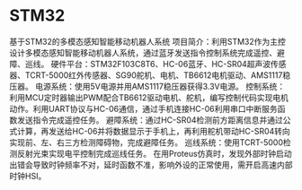 # STM32
基于STM32的多模态感知智能移动机器人系统
项目简介：利用STM32作为主控设计多模态感知智能移动机器人系统，通过蓝牙发送指令控制系统完成遥控、避障、巡线。
硬件平台：STM32F103C8T6、HC-06蓝牙、HC-SR04超声波传感器、TCRT-5000红外传感器、SG90舵机、电机、TB6612电机驱动、AMS1117稳压器。
电源系统：使用5V电源并用AMS1117稳压器获得3.3V电源。
控制系统：利用MCU定时器输出PWM配合TB6612驱动电机、舵机，编写控制代码实现电机动作。利用UART协议与HC-06通信，通过手机连接HC-06利用串口中断服务函数发送指令完成遥控任务。
避障系统：通过HC-SR04检测前方距离信息并通过公式计算，再发送给HC-06并将数据显示于手机上，再利用舵机带动HC-SR04转向实现前、左、右三方检测障碍物，完成避障任务。
巡线系统：使用TCRT-5000检测反射光束实现电平控制完成巡线任务。
在用Proteus仿真时，发现外部时钟启动出错会导致时钟频率不对，延时函数不准，影响外设的正常使用，需开启高速内部时钟HSI。

